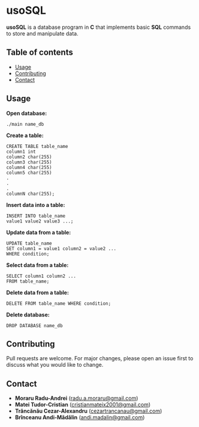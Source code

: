# usoSQL

**usoSQL** is a database program in **C** that implements basic **SQL** commands to store and manipulate data.

## Table of contents
<!--ts-->
   * [Usage](#usage)
   * [Contributing](#contributing)
   * [Contact](#contact)
<!--te-->

## Usage 
**Open database:**
```
./main name_db
```

**Create a table:**
```
CREATE TABLE table_name
column1 int
column2 char(255)
column3 char(255)
column4 char(255)
column5 char(255)
.
.
.
columnN char(255);
```

**Insert data into a table:**

```
INSERT INTO table_name
value1 value2 value3 ...;
```

**Update data from a table:**
```
UPDATE table_name
SET column1 = value1 column2 = value2 ...
WHERE condition;
```
**Select data from a table:**
```
SELECT column1 column2 ...
FROM table_name;
```
**Delete data from a table:**
```
DELETE FROM table_name WHERE condition;
```
**Delete database:**
```
DROP DATABASE name_db
```

## Contributing
Pull requests are welcome. For major changes, please open an issue first to discuss what you would like to change.


## Contact
* **Moraru Radu-Andrei** (radu.a.moraru@gmail.com)
* **Matei Tudor-Cristian** (cristianmateix2001@gmail.com)
* **Trăncănău Cezar-Alexandru** (cezartrancanau@gmail.com)
* **Brînceanu Andi-Mădălin** (andi.madalin@gmail.com)
